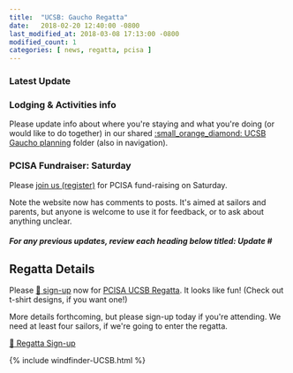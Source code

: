 ```yaml
---
title:  "UCSB: Gaucho Regatta"
date:   2018-02-20 12:40:00 -0800
last_modified_at: 2018-03-08 17:13:00 -0800
modified_count: 1
categories: [ news, regatta, pcisa ]
---
```


<h3>Latest Update</h3> 
<div class="alert alert-info">
<h3>Lodging & Activities info</h3>
<p>
Please update info about where you're staying and what you're doing (or would like to do together) in our shared 
<a href="https://drive.google.com/drive/folders/1HwRK0Rt1rOftq093EAiLmv_Ld_Fpj71V?usp=sharing" rel="nofollow" target="_blank">:small_orange_diamond: UCSB Gaucho planning</a> 
folder (also in navigation).
</p>

<h3>PCISA Fundraiser: Saturday</h3>

<p>
Please <a href="https://hssailing.org/machform/view.php?id=78445" target="_blank" rel="nofolow">join us (register)</a> for PCISA fund-raising on Saturday.
</p>

<p>
Note the website now has comments to posts. It's aimed at sailors and parents, but anyone is welcome to use it for feedback, or to ask about anything unclear.
</p>

<h5>
For any previous updates, review each heading below titled: <strong>Update #</strong>
</h5>
</div>

## Regatta Details

Please [:triangular_flag_on_post: sign-up](https://docs.google.com/forms/d/e/1FAIpQLSdHoOhTO7lkORibwT8FhTadlphJCcX4fGAcO9u2BuH8pL3XeA/viewform) now for [PCISA UCSB Regatta](https://ucsbsailing.squarespace.com/2018-gaucho-regatta).  It looks like fun!  (Check out t-shirt designs, if you want one!)

More details forthcoming, but please sign-up today if you're attending. We need at least four sailors, if we're going to enter the regatta.

[:triangular_flag_on_post: Regatta Sign-up](https://docs.google.com/forms/d/e/1FAIpQLSdHoOhTO7lkORibwT8FhTadlphJCcX4fGAcO9u2BuH8pL3XeA/viewform)


{% include windfinder-UCSB.html %}
